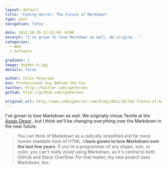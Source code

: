 ```yaml
---
layout: default
title: "Coding Horror: The Future of Markdown"
type: post
navigation: false

date: 2012-10-26 11:22:00 -0700
excerpt: "I've grown to love Markdown as well. We origina..."
categories:
  - Web
  - Software

gradient: 1
image: header-4.jpg
details: false

author: Chris Petersen
bio: Professional Guy Behind the Guy
twitter: http://twitter.com/cpetersen
github: http://github.com/cpetersen

original_url: http://www.codinghorror.com/blog/2012/10/the-future-of-markdown.html
---
```



I've grown to love Markdown as well. We originally chose Textile at the  [Assay Depot](http://www.assaydepot.com) , but I think we'll be changing everything over the Markdown in the near future.

 > You can think of Markdown as a radically simplified and far more human readable form of HTML. __I have grown to love Markdown over the last few years.__ If you're a programmer of any shape, size, or color, you can't really *avoid* using Markdown, as it's central to both GitHub and Stack Overflow. For that matter, my new project uses Markdown, too.

